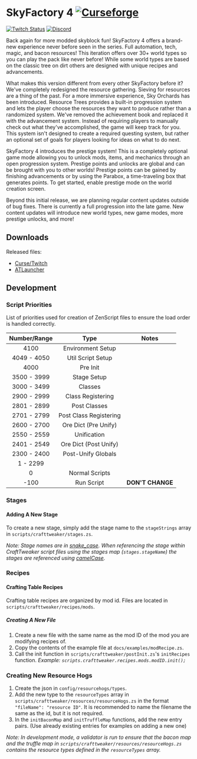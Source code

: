 # SkyFactory 4 [![Curseforge][curseImg]][curseLink]

[![Twitch Status](https://img.shields.io/twitch/status/darkosto?color=411145&label=Darkosto&logo=twitch)](https://twitch.tv/darkosto) [![Discord][discordimg]][discordlink]

[discordImg]: https://img.shields.io/discord/329440410839678986.svg?logo=discord&logoWidth=18&colorB=7289DA

[discordLink]: https://discord.gg/darkosto

[curseImg]: http://cf.way2muchnoise.eu/296062.svg

[curseLink]: https://minecraft.curseforge.com/projects/skyfactory-4

Back again for more modded skyblock fun! SkyFactory 4 offers a brand-new experience never before seen in the series. Full automation, tech, magic, and bacon resources! This iteration offers over 30+ world types so you can play the pack like never before! While some world types are based on the classic tree on dirt others are designed with unique recipes and advancements.

What makes this version different from every other SkyFactory before it? We've completely redesigned the resource gathering. Sieving for resources are a thing of the past. For a more immersive experience, Sky Orchards has been introduced. Resource Trees provides a built-in progression system and lets the player choose the resources they want to produce rather than a randomized system. We've removed the achievement book and replaced it with the advancement system. Instead of requiring players to manually check out what they've accomplished, the game will keep track for you. This system isn't designed to create a required questing system, but rather an optional set of goals for players looking for ideas on what to do next.

SkyFactory 4 introduces the prestige system! This is a completely optional game mode allowing you to unlock mods, items, and mechanics through an open progression system. Prestige points and unlocks are global and can be brought with you to other worlds! Prestige points can be gained by finishing advancements or by using the Parabox, a time-traveling box that generates points. To get started, enable prestige mode on the world creation screen.

Beyond this initial release, we are planning regular content updates outside of bug fixes. There is currently a full progression into the late game. New content updates will introduce new world types, new game modes, more prestige unlocks, and more!

## Downloads
Released files:
- [Curse/Twitch](https://minecraft.curseforge.com/projects/skyfactory-4)
- [ATLauncher](https://atlauncher.com/pack/SkyFactory4)

## Development

### Script Priorities
List of priorities used for creation of ZenScript files to ensure the load order is handled correctly.

| Number/Range      | Type                          | Notes             |
| :---------------: | :---------------------------: | :---------------: |
| 4100              | Environment Setup             | 
| 4049 - 4050       | Util Script Setup             |
| 4000              | Pre Init                      |
| 3500 - 3999       | Stage Setup                   |
| 3000 - 3499       | Classes                       |
| 2900 - 2999       | Class Registering             |
| 2801 - 2899       | Post Classes                  |
| 2701 - 2799       | Post Class Registering        |
| 2600 - 2700       | Ore Dict (Pre Unify)          |
| 2550 - 2559       | Unification                   |
| 2401 - 2549       | Ore Dict (Post Unify)         |
| 2300 - 2400       | Post-Unify Globals            |
| 1 - 2299          |                               |
| 0                 | Normal Scripts                |
| -100              | Run Script                    | **DON'T CHANGE** |

### Stages
#### Adding A New Stage
To create a new stage, simply add the stage name to the `stageStrings` array in `scripts/crafttweaker/stages.zs`.

*Note: Stage names are in [snake_case](https://en.wikipedia.org/wiki/Snake_case). When referencing the stage within CraftTweaker script files using the stages map (`stages.stageName`) the stages are referenced using [camelCase](https://en.wikipedia.org/wiki/Camel_case).*

### Recipes
#### Crafting Table Recipes
Crafting table recipes are organized by mod id. Files are located in `scripts/crafttweaker/recipes/mods`.

##### Creating A New File
1. Create a new file with the same name as the mod ID of the mod you are modifying recipes of.
2. Copy the contents of the example file at `docs/examples/modRecipe.zs`.
3. Call the init function in `scripts/crafttweaker/postInit.zs`'s `initRecipes` function. *Example: `scripts.crafttweaker.recipes.mods.modID.init();`*

### Creating New Resource Hogs
1. Create the json in `config/resourcehogs/types`.
2. Add the new type to the `resourceTypes` array in `scripts/crafttweaker/resources/resourceHogs.zs` in the format `"fileName": "resource ID"`. It is recommended to name the filename the same as the id, but it is not required.
3. In the `initBaconMap` and `initTruffleMap` functions, add the new entry pairs. (Use already existing entries for examples on adding a new one)

*Note: In development mode, a validator is run to ensure that the bacon map and the truffle map in `scripts/crafttweaker/resources/resourceHogs.zs` contains the resource types defined in the `resourceTypes` array.*
